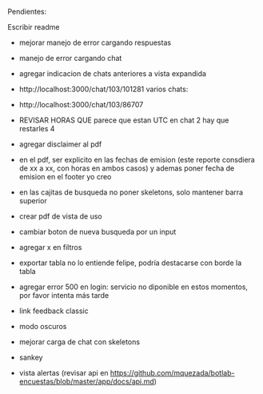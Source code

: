 Pendientes:

Escribir readme

- mejorar manejo de error cargando respuestas
- manejo de error cargando chat
- agregar indicacion de chats anteriores a vista expandida
- http://localhost:3000/chat/103/101281
varios chats:
- http://localhost:3000/chat/103/86707

- REVISAR HORAS QUE parece que estan UTC en chat 2 hay que restarles 4
- agregar disclaimer al pdf
- en el pdf, ser explicito en las fechas de emision (este reporte consdiera de xx a xx, con horas en ambos casos) y ademas poner fecha de emision en el footer yo creo
- en las cajitas de busqueda no poner skeletons, solo mantener barra superior
- crear pdf de vista de uso
- cambiar boton de nueva busqueda por un input
- agregar x en filtros
- exportar tabla no lo entiende felipe, podría destacarse con borde la tabla
- agregar error 500 en login: servicio no diponible en estos momentos, por favor intenta más tarde
- link feedback classic
- modo oscuros
- mejorar carga de chat con skeletons
- sankey
- vista alertas (revisar api en https://github.com/mquezada/botlab-encuestas/blob/master/app/docs/api.md)


